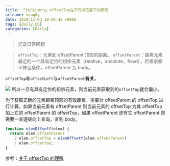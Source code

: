 ```yaml
---
title: 「js/jquery」offsetTop在不同浏览器下的表现
urlname: ouuq8y
date: 2020-11-03 10:08:42 +0800
tags: [daily,QS]
categories: [Daily]
---
```


> 记录日常问题

<!-- more -->

> `offsetTop`：元素到 offsetParent 顶部的距离。
> `offsetParent`：距离元素最近的一个具有定位的祖宗元素（relative，absolute，fixed），若祖宗都不符合条件，offsetParent 为 body。

`offsetTop`和`offsetLeft`与`offsetParent`**有关**。

![](https://cdn.nlark.com/yuque/0/2020/jpeg/250093/1604374248679-1a051cdd-7d6d-4888-ba8a-5af9ace6a41b.jpeg#align=left&display=inline&height=474&margin=%5Bobject%20Object%5D&name=&originHeight=474&originWidth=797&size=0&status=done&style=none&width=797)
所以一旦有具有定位的祖宗元素，则当前元素获取到的`offsetTop`就会偏小。

为了获取正确的元素距离顶部的有效距离，需要对 offsetParent 的 offsetTop 进行计算，如果当前元素有 offsetParent 则当前元素的 offsetTop 为其 offsetTop 加上它的 offsetParent 的 offsetTop，如果 offsetParent 还有它 offsetParent 则需要一直逐级向上查询，直到 body。

```javascript
function elemOffsetY(elem) {
  return elem.offsetParent
    ? elem.offsetTop + elemOffsetY(elem.offsetParent)
    : elem.offsetTop;
}
```

参考：[关于 offsetTop 的理解](https://blog.csdn.net/jinxi1112/article/details/90692484)
